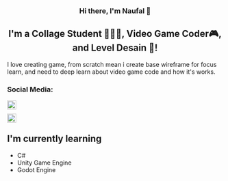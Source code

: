 <p align="center">
  
</p>

<h3 align="center">
Hi there, I'm Naufal 👋
</h3>

<h2 align="center">
I'm a Collage Student 🏫🚶‍♂️, Video Game Coder🎮, and Level Desain 🎨!
</h2> 

I love creating game, from scratch mean i create base wireframe for focus learn, and need to deep learn about video game code and how it's works.

### Social Media:

<a href="https://www.linkedin.com/in/naufal-surya-anggana-6229751b5/"><img align="left" src="https://raw.githubusercontent.com/yushi1007/yushi1007/main/images/linkedin.svg" alt="LinkedIn" width="21px"/></a>
</br>

<a href="https://twitter.com/gdevelopment081"><img align="left" src="file:///E:/twitter-color-svgrepo-com.svg" alt="Twitter" width="21px"/></a>
</br>



## I'm currently learning
- C#
- Unity Game Engine
- Godot Engine
